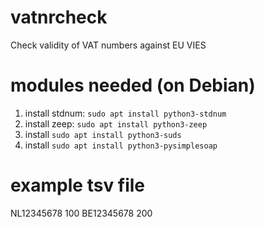 # vatnrcheck
Check validity of VAT numbers against EU VIES

# modules needed (on Debian)
1. install stdnum: ```sudo apt install python3-stdnum```
1. install zeep: ```sudo apt install python3-zeep```
1. install ```sudo apt install python3-suds```
1. install ```sudo apt install python3-pysimplesoap```

# example tsv file
NL12345678  100
BE12345678  200
